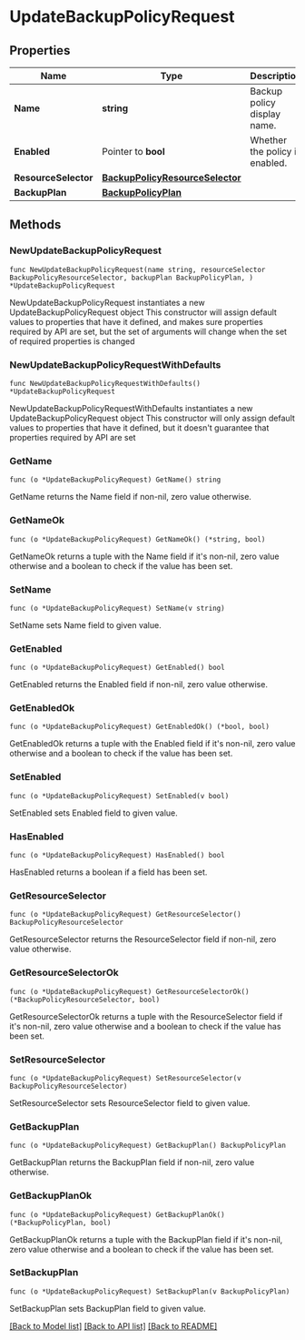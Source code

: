 # UpdateBackupPolicyRequest

## Properties

Name | Type | Description | Notes
------------ | ------------- | ------------- | -------------
**Name** | **string** | Backup policy display name. | 
**Enabled** | Pointer to **bool** | Whether the policy is enabled. | [optional] [default to true]
**ResourceSelector** | [**BackupPolicyResourceSelector**](BackupPolicyResourceSelector.md) |  | 
**BackupPlan** | [**BackupPolicyPlan**](BackupPolicyPlan.md) |  | 

## Methods

### NewUpdateBackupPolicyRequest

`func NewUpdateBackupPolicyRequest(name string, resourceSelector BackupPolicyResourceSelector, backupPlan BackupPolicyPlan, ) *UpdateBackupPolicyRequest`

NewUpdateBackupPolicyRequest instantiates a new UpdateBackupPolicyRequest object
This constructor will assign default values to properties that have it defined,
and makes sure properties required by API are set, but the set of arguments
will change when the set of required properties is changed

### NewUpdateBackupPolicyRequestWithDefaults

`func NewUpdateBackupPolicyRequestWithDefaults() *UpdateBackupPolicyRequest`

NewUpdateBackupPolicyRequestWithDefaults instantiates a new UpdateBackupPolicyRequest object
This constructor will only assign default values to properties that have it defined,
but it doesn't guarantee that properties required by API are set

### GetName

`func (o *UpdateBackupPolicyRequest) GetName() string`

GetName returns the Name field if non-nil, zero value otherwise.

### GetNameOk

`func (o *UpdateBackupPolicyRequest) GetNameOk() (*string, bool)`

GetNameOk returns a tuple with the Name field if it's non-nil, zero value otherwise
and a boolean to check if the value has been set.

### SetName

`func (o *UpdateBackupPolicyRequest) SetName(v string)`

SetName sets Name field to given value.


### GetEnabled

`func (o *UpdateBackupPolicyRequest) GetEnabled() bool`

GetEnabled returns the Enabled field if non-nil, zero value otherwise.

### GetEnabledOk

`func (o *UpdateBackupPolicyRequest) GetEnabledOk() (*bool, bool)`

GetEnabledOk returns a tuple with the Enabled field if it's non-nil, zero value otherwise
and a boolean to check if the value has been set.

### SetEnabled

`func (o *UpdateBackupPolicyRequest) SetEnabled(v bool)`

SetEnabled sets Enabled field to given value.

### HasEnabled

`func (o *UpdateBackupPolicyRequest) HasEnabled() bool`

HasEnabled returns a boolean if a field has been set.

### GetResourceSelector

`func (o *UpdateBackupPolicyRequest) GetResourceSelector() BackupPolicyResourceSelector`

GetResourceSelector returns the ResourceSelector field if non-nil, zero value otherwise.

### GetResourceSelectorOk

`func (o *UpdateBackupPolicyRequest) GetResourceSelectorOk() (*BackupPolicyResourceSelector, bool)`

GetResourceSelectorOk returns a tuple with the ResourceSelector field if it's non-nil, zero value otherwise
and a boolean to check if the value has been set.

### SetResourceSelector

`func (o *UpdateBackupPolicyRequest) SetResourceSelector(v BackupPolicyResourceSelector)`

SetResourceSelector sets ResourceSelector field to given value.


### GetBackupPlan

`func (o *UpdateBackupPolicyRequest) GetBackupPlan() BackupPolicyPlan`

GetBackupPlan returns the BackupPlan field if non-nil, zero value otherwise.

### GetBackupPlanOk

`func (o *UpdateBackupPolicyRequest) GetBackupPlanOk() (*BackupPolicyPlan, bool)`

GetBackupPlanOk returns a tuple with the BackupPlan field if it's non-nil, zero value otherwise
and a boolean to check if the value has been set.

### SetBackupPlan

`func (o *UpdateBackupPolicyRequest) SetBackupPlan(v BackupPolicyPlan)`

SetBackupPlan sets BackupPlan field to given value.



[[Back to Model list]](../README.md#documentation-for-models) [[Back to API list]](../README.md#documentation-for-api-endpoints) [[Back to README]](../README.md)


